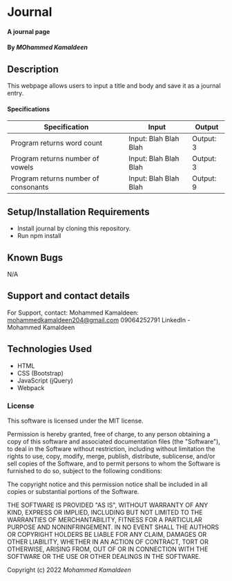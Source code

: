 # Journal

#### A journal page

#### By *MOhammed Kamaldeen*

## Description

This webpage allows users to input a title and body and save it as a journal entry.

#### Specifications

| Specification | Input | Output |
| --- | --- | --- |
| Program returns word count | Input: Blah Blah Blah | Output: 3 |
| Program returns number of vowels | Input: Blah Blah Blah | Output: 3 |
| Program returns number of consonants | Input: Blah Blah Blah | Output: 9 |



## Setup/Installation Requirements

* Install journal by cloning this repository.
* Run npm install


## Known Bugs

N/A

## Support and contact details

For Support, contact:
Mohammed Kamaldeen: mohammedkamaldeen204@gmail.com
09064252791
LinkedIn - Mohammed Kamaldeen

## Technologies Used

* HTML
* CSS (Bootstrap)
* JavaScript (jQuery)
* Webpack

### License

This software is licensed under the MIT license.

Permission is hereby granted, free of charge, to any person obtaining a copy of this software and associated documentation files (the "Software"), to deal in the Software without restriction, including without limitation the rights to use, copy, modify, merge, publish, distribute, sublicense, and/or sell copies of the Software, and to permit persons to whom the Software is furnished to do so, subject to the following conditions:

The copyright notice and this permission notice shall be included in all copies or substantial portions of the Software.

THE SOFTWARE IS PROVIDED "AS IS", WITHOUT WARRANTY OF ANY KIND, EXPRESS OR IMPLIED, INCLUDING BUT NOT LIMITED TO THE WARRANTIES OF MERCHANTABILITY, FITNESS FOR A PARTICULAR PURPOSE AND NONINFRINGEMENT. IN NO EVENT SHALL THE AUTHORS OR COPYRIGHT HOLDERS BE LIABLE FOR ANY CLAIM, DAMAGES OR OTHER LIABILITY, WHETHER IN AN ACTION OF CONTRACT, TORT OR OTHERWISE, ARISING FROM, OUT OF OR IN CONNECTION WITH THE SOFTWARE OR THE USE OR OTHER DEALINGS IN THE SOFTWARE.

Copyright (c) 2022 *Mohammed Kamaldeen*